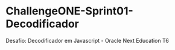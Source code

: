 # ChallengeONE-Sprint01-Decodificador
Desafio: Decodificador em Javascript - Oracle Next Education T6
